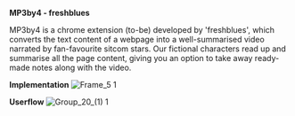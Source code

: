 **MP3by4 - freshblues**

MP3by4 is a chrome extension (to-be) developed by 'freshblues', which converts the text content of a webpage into a well-summarised video narrated by fan-favourite sitcom stars. 
Our fictional characters read up and summarise all the page content, giving you an option to take away ready-made notes along with the video.

**Implementation**
![Frame_5 1](https://github.com/user-attachments/assets/26278bd0-3cec-409d-8369-a233c0099faa)

**Userflow**
![Group_20_(1) 1](https://github.com/user-attachments/assets/691ef7ee-b4f5-4bbf-ac66-67f51a4fdbc3)

